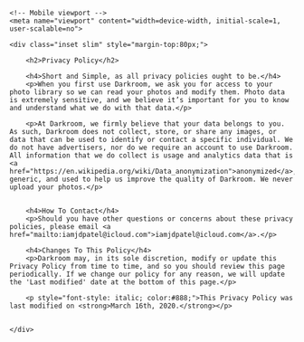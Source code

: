 <html>
 <head>
 	<title>Settlements - Privacy Policy</title>
   
    <!-- Mobile viewport -->
    <meta name="viewport" content="width=device-width, initial-scale=1, user-scalable=no">

</head>
<body>

    <div class="inset slim" style="margin-top:80px;">

        <h2>Privacy Policy</h2>

        <h4>Short and Simple, as all privacy policies ought to be.</h4>
        <p>When you first use Darkroom, we ask you for access to your photo library so we can read your photos and modify them. Photo data is extremely sensitive, and we believe it’s important for you to know and understand what we do with that data.</p>

        <p>At Darkroom, we firmly believe that your data belongs to you. As such, Darkroom does not collect, store, or share any images, or data that can be used to identify or contact a specific individual. We do not have advertisers, nor do we require an account to use Darkroom. All information that we do collect is usage and analytics data that is <a href="https://en.wikipedia.org/wiki/Data_anonymization">anonymized</a>, generic, and used to help us improve the quality of Darkroom. We never upload your photos.</p>


        <h4>How To Contact</h4>
        <p>Should you have other questions or concerns about these privacy policies, please email <a href="mailto:iamjdpatel@icloud.com">iamjdpatel@icloud.com</a>.</p>

        <h4>Changes To This Policy</h4>
        <p>Darkroom may, in its sole discretion, modify or update this Privacy Policy from time to time, and so you should review this page periodically. If we change our policy for any reason, we will update the 'Last modified' date at the bottom of this page.</p>

        <p style="font-style: italic; color:#888;">This Privacy Policy was last modified on <strong>March 16th, 2020.</strong></p>


    </div>
   
</body></html>
